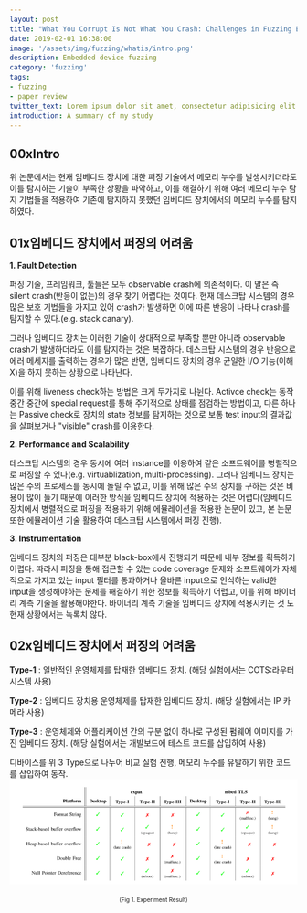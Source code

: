 ```yaml
---
layout: post
title: "What You Corrupt Is Not What You Crash: Challenges in Fuzzing Embedded Devices"
date: 2019-02-01 16:38:00
image: '/assets/img/fuzzing/whatis/intro.png'
description: Embedded device fuzzing
category: 'fuzzing'
tags:
- fuzzing
- paper review
twitter_text: Lorem ipsum dolor sit amet, consectetur adipisicing elit.
introduction: A summary of my study
---
```


## 00xIntro

 위 논문에서는 현재 임베디드 장치에 대한 퍼징 기술에서 메모리 누수를 발생시키더라도 이를 탐지하는 기술이 부족한 상황을 파악하고, 이를 해결하기 위해 여러 메모리 누수 탐지 기법들을 적용하여 기존에 탐지하지 못했던 임베디드 장치에서의 메모리 누수를 탐지하였다.

## 01x임베디드 장치에서 퍼징의 어려움

 **1. Fault Detection**

  퍼징 기술, 프레임워크, 툴들은 모두 observable crash에 의존적이다. 이 말은 즉 silent crash(반응이 없는)의 경우 찾기 어렵다는 것이다. 현재 데스크탑 시스템의 경우 많은 보호 기법들을 가지고 있어 crash가 발생하면 이에 따른 반응이 나타나 crash를 탐지할 수 있다.(e.g. stack canary).

  그러나 임베디드 장치는 이러한 기술이 상대적으로 부족할 뿐만 아니라 observable crash가 발생하더라도 이를 탐지하는 것은 복잡하다. 데스크탑 시스템의 경우 반응으로 에러 메세지를 출력하는 경우가 많은 반면, 임베디드 장치의 경우 균일한 I/O 기능(이해 X)을 하지 못하는 상황으로 나타난다.
  
  이를 위해 liveness check하는 방법은 크게 두가지로 나뉜다. Activce check는 동작 중간 중간에 special request를 통해 주기적으로 상태를 점검하는 방법이고, 다른 하나는 Passive check로 장치의 state 정보를 탐지하는 것으로 보통 test input의 결과값을 살펴보거나 "visible" crash를 이용한다.

 **2. Performance and Scalability**
  
  데스크탑 시스템의 경우 동시에 여러 instance를 이용하여 같은 소프트웨어를 병렬적으로 퍼징할 수 있다(e.g. virtuablization, multi-processing). 그러나 임베디드 장치는 많은 수의 프로세스를 동시에 돌릴 수 없고, 이를 위해 많은 수의 장치를 구하는 것은 비용이 많이 들기 때문에 이러한 방식을 임베디드 장치에 적용하는 것은  어렵다(임베디드 장치에서 병렬적으로 퍼징을 적용하기 위해 에뮬레이션을 적용한 논문이 있고, 본 논문 또한 에뮬레이션 기술 활용하여 데스크탑 시스템에서 퍼징 진행).


 **3. Instrumentation**

  임베디드 장치의 퍼징은 대부분 black-box에서 진행되기 때문에 내부 정보를 획득하기 어렵다. 따라서 퍼징을 통해 접근할 수 있는 code coverage 문제와 소프트웨어가 자체적으로 가지고 있는 input 필터를 통과하거나 올바른 input으로 인식하는 valid한 input을 생성해야하는 문제를 해결하기 위한 정보를 획득하기 어렵고, 이를 위해 바이너리 계측 기술을 활용해야한다. 바이너리 계측 기술을 임베디드 장치에 적용시키는 것 도 현재 상황에서는 녹록치 않다.
 
## 02x임베디드 장치에서 퍼징의 어려움

**Type-1** : 일반적인 운영체제를 탑재한 임베디드 장치. (해당 실험에서는 COTS:라우터 시스템 사용)

**Type-2** : 임베디드 장치용 운영체제를 탑재한 임베디드 장치. (해당 실험에서는 IP 카메라 사용)

**Type-3** : 운영체제와 어플리케이션 간의 구분 없이 하나로 구성된 펌웨어 이미지를 가진 임베디드 장치. (해당 실험에서는 개발보드에 테스트 코드를 삽입하여 사용) 

디바이스를 위 3 Type으로 나누어 비교 실험 진행, 메모리 누수를 유발하기 위한 코드를 삽입하여 동작.
![problem](/assets/img/fuzzing/whatis/fig1.PNG "Radiology")
<center><font size="0.5em">(Fig 1. Experiment Result)</font></center><br>


